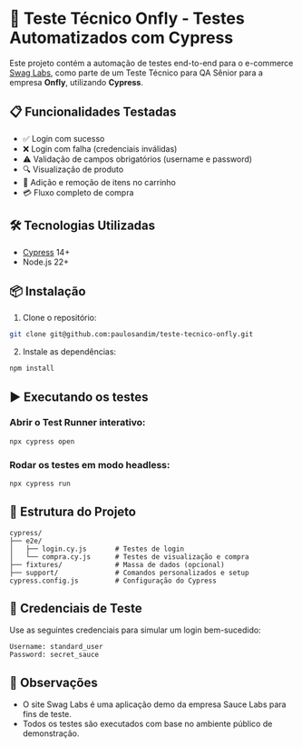# 🧪 Teste Técnico Onfly - Testes Automatizados com Cypress

Este projeto contém a automação de testes end-to-end para o e-commerce [Swag Labs](https://www.saucedemo.com/), como parte de um Teste Técnico para QA Sênior para a empresa **Onfly**, utilizando **Cypress**.

## 📋 Funcionalidades Testadas

- ✅ Login com sucesso
- ❌ Login com falha (credenciais inválidas)
- ⚠️ Validação de campos obrigatórios (username e password)
- 🔍 Visualização de produto
- 🛒 Adição e remoção de itens no carrinho
- 💳 Fluxo completo de compra

## 🛠️ Tecnologias Utilizadas

- [Cypress](https://www.cypress.io/) 14+
- Node.js 22+

## 📦 Instalação

1. Clone o repositório:

```bash
git clone git@github.com:paulosandim/teste-tecnico-onfly.git
```

2. Instale as dependências:

```bash
npm install
```

## ▶️ Executando os testes

### Abrir o Test Runner interativo:

```bash
npx cypress open
```

### Rodar os testes em modo headless:

```bash
npx cypress run
```

## 📁 Estrutura do Projeto

```
cypress/
├── e2e/
│   ├── login.cy.js       # Testes de login
│   └── compra.cy.js      # Testes de visualização e compra
├── fixtures/             # Massa de dados (opcional)
├── support/              # Comandos personalizados e setup
cypress.config.js         # Configuração do Cypress
```

## 👤 Credenciais de Teste

Use as seguintes credenciais para simular um login bem-sucedido:

```
Username: standard_user
Password: secret_sauce
```

## 📌 Observações

- O site Swag Labs é uma aplicação demo da empresa Sauce Labs para fins de teste.
- Todos os testes são executados com base no ambiente público de demonstração.
